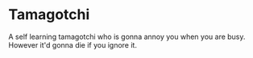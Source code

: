 # Tamagotchi
A self learning tamagotchi who is gonna annoy you when you are busy. However it'd gonna die if you ignore it.
